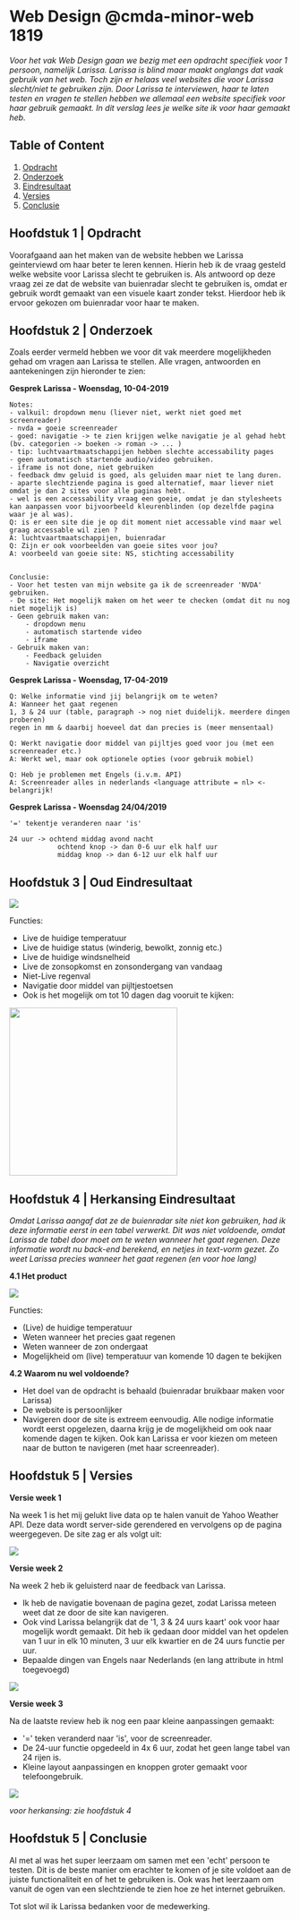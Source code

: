 # Web Design @cmda-minor-web 1819

_Voor het vak Web Design gaan we bezig met een opdracht specifiek voor 1 persoon, namelijk Larissa. Larissa is blind maar maakt onglangs dat vaak gebruik van het web. Toch zijn er helaas veel websites die voor Larissa slecht/niet te gebruiken zijn. Door Larissa te interviewen, haar te laten testen en vragen te stellen hebben we allemaal een website specifiek voor haar gebruik gemaakt. In dit verslag lees je welke site ik voor haar gemaakt heb._


## Table of Content
1. [Opdracht](#1)
2. [Onderzoek](#2)
3. [Eindresultaat](#3)
4. [Versies](#4)
5. [Conclusie](#5)
   
<a name="1"></a>

## Hoofdstuk 1 | Opdracht
Voorafgaand aan het maken van de website hebben we Larissa geinterviewd om haar beter te leren kennen. Hierin heb ik de vraag gesteld welke website voor Larissa slecht te gebruiken is. Als antwoord op deze vraag zei ze dat de website van buienradar slecht te gebruiken is, omdat er gebruik wordt gemaakt van een visuele kaart zonder tekst. Hierdoor heb ik ervoor gekozen om buienradar voor haar te maken.

<a name="2"></a>

## Hoofdstuk 2 | Onderzoek
Zoals eerder vermeld hebben we voor dit vak meerdere mogelijkheden gehad om vragen aan Larissa te stellen. Alle vragen, antwoorden en aantekeningen zijn hieronder te zien:

**Gesprek Larissa - Woensdag, 10-04-2019**
```
Notes:
- valkuil: dropdown menu (liever niet, werkt niet goed met screenreader)
- nvda = goeie screenreader 
- goed: navigatie -> te zien krijgen welke navigatie je al gehad hebt (bv. categorien -> boeken -> roman -> ... )
- tip: luchtvaartmaatschappijen hebben slechte accessability pages 
- geen automatisch startende audio/video gebruiken. 
- iframe is not done, niet gebruiken
- feedback dmv geluid is goed, als geluiden maar niet te lang duren.
- aparte slechtziende pagina is goed alternatief, maar liever niet omdat je dan 2 sites voor alle paginas hebt.
- wel is een accessability vraag een goeie, omdat je dan stylesheets kan aanpassen voor bijvoorbeeld kleurenblinden (op dezelfde pagina waar je al was).
Q: is er een site die je op dit moment niet accessable vind maar wel graag accessable wil zien ?
A: luchtvaartmaatschappijen, buienradar 
Q: Zijn er ook voorbeelden van goeie sites voor jou?
A: voorbeeld van goeie site: NS, stichting accessability	


Conclusie: 
- Voor het testen van mijn website ga ik de screenreader 'NVDA' gebruiken.
- De site: Het mogelijk maken om het weer te checken (omdat dit nu nog niet mogelijk is)
- Geen gebruik maken van: 
	- dropdown menu
	- automatisch startende video
	- iframe
- Gebruik maken van:
	- Feedback geluiden
	- Navigatie overzicht
```

**Gesprek Larissa - Woensdag, 17-04-2019**
```
Q: Welke informatie vind jij belangrijk om te weten? 
A: Wanneer het gaat regenen
1, 3 & 24 uur (table, paragraph -> nog niet duidelijk. meerdere dingen proberen)
regen in mm & daarbij hoeveel dat dan precies is (meer mensentaal)

Q: Werkt navigatie door middel van pijltjes goed voor jou (met een screenreader etc.)
A: Werkt wel, maar ook optionele opties (voor gebruik mobiel)

Q: Heb je problemen met Engels (i.v.m. API)
A: Screenreader alles in nederlands <language attribute = nl> <- belangrijk!
```

**Gesprek Larissa - Woensdag 24/04/2019**
```
'=' tekentje veranderen naar 'is'

24 uur -> ochtend middag avond nacht
			ochtend knop -> dan 0-6 uur elk half uur
			middag knop -> dan 6-12 uur elk half uur
```

<a name="3"></a>

## Hoofdstuk 3 | Oud Eindresultaat

<img src="https://i.ibb.co/Dk95kvF/image.png">

Functies:
- Live de huidige temperatuur
- Live de huidige status (winderig, bewolkt, zonnig etc.)
- Live de huidige windsnelheid
- Live de zonsopkomst en zonsondergang van vandaag
- Niet-Live regenval 
- Navigatie door middel van pijltjestoetsen
- Ook is het mogelijk om tot 10 dagen dag vooruit te kijken:
  
<img src="https://i.ibb.co/2WhFmhq/image.png" width="300">

<a name="4"></a>

## Hoofdstuk 4 | Herkansing Eindresultaat
_Omdat Larissa aangaf dat ze de buienradar site niet kon gebruiken, had ik deze informatie eerst in een tabel verwerkt. Dit was niet voldoende, omdat Larissa de tabel door moet om te weten wanneer het gaat regenen. Deze informatie wordt nu back-end berekend, en netjes in text-vorm gezet. Zo weet Larissa precies wanneer het gaat regenen (en voor hoe lang)_

**4.1 Het product**

<img src="https://i.ibb.co/WDwZPbq/image.png">

Functies:
- (Live) de huidige temperatuur
- Weten wanneer het precies gaat regenen
- Weten wanneer de zon ondergaat
- Mogelijkheid om (live) temperatuur van komende 10 dagen te bekijken

**4.2 Waarom nu wel voldoende?**
- Het doel van de opdracht is behaald (buienradar bruikbaar maken voor Larissa)
- De website is persoonlijker
- Navigeren door de site is extreem eenvoudig. Alle nodige informatie wordt eerst opgelezen, daarna krijg je de mogelijkheid om ook naar komende dagen te kijken. Ook kan Larissa er voor kiezen om meteen naar de button te navigeren (met haar screenreader).

<a name="5"></a>

## Hoofdstuk 5 | Versies

**Versie week 1**

Na week 1 is het mij gelukt live data op te halen vanuit de Yahoo Weather API. Deze data wordt server-side gerendered en vervolgens op de pagina weergegeven. De site zag er als volgt uit:

<img src="https://i.ibb.co/0rbxF8m/image.png">

**Versie week 2**

Na week 2 heb ik geluisterd naar de feedback van Larissa. 

- Ik heb de navigatie bovenaan de pagina gezet, zodat Larissa meteen weet dat ze door de site kan navigeren. 
- Ook vind Larissa belangrijk dat de '1, 3 & 24 uurs kaart' ook voor haar mogelijk wordt gemaakt. Dit heb ik gedaan door middel van het opdelen van 1 uur in elk 10 minuten, 3 uur elk kwartier en de 24 uurs functie per uur.
- Bepaalde dingen van Engels naar Nederlands (en lang attribute in html toegevoegd)

<img src="https://i.ibb.co/z2bMB28/image.png">

**Versie week 3**

Na de laatste review heb ik nog een paar kleine aanpassingen gemaakt:
  - '=' teken veranderd naar 'is', voor de screenreader.
  - De 24-uur functie opgedeeld in 4x 6 uur, zodat het geen lange tabel van 24 rijen is.
  - Kleine layout aanpassingen en knoppen groter gemaakt voor telefoongebruik.
  
<img src="https://i.ibb.co/Dk95kvF/image.png">

_voor herkansing: zie hoofdstuk 4_

<a name="5"></a>

## Hoofdstuk 5 | Conclusie
Al met al was het super leerzaam om samen met een 'echt' persoon te testen. Dit is de beste manier om erachter te komen of je site voldoet aan de juiste functionaliteit en of het te gebruiken is. Ook was het leerzaam om vanuit de ogen van een slechtziende te zien hoe ze het internet gebruiken.

Tot slot wil ik Larissa bedanken voor de medewerking.


